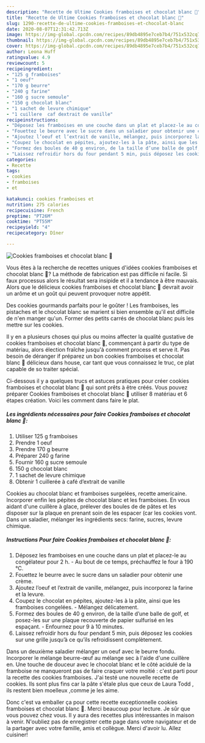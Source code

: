 ```yaml
---
description: "Recette de Ultime Cookies framboises et chocolat blanc 🍪"
title: "Recette de Ultime Cookies framboises et chocolat blanc 🍪"
slug: 1290-recette-de-ultime-cookies-framboises-et-chocolat-blanc
date: 2020-08-07T12:31:42.713Z
image: https://img-global.cpcdn.com/recipes/89db4895e7ceb7b4/751x532cq70/cookies-framboises-et-chocolat-blanc-🍪-photo-principale-de-la-recette.jpg
thumbnail: https://img-global.cpcdn.com/recipes/89db4895e7ceb7b4/751x532cq70/cookies-framboises-et-chocolat-blanc-🍪-photo-principale-de-la-recette.jpg
cover: https://img-global.cpcdn.com/recipes/89db4895e7ceb7b4/751x532cq70/cookies-framboises-et-chocolat-blanc-🍪-photo-principale-de-la-recette.jpg
author: Leona Huff
ratingvalue: 4.9
reviewcount: 5
recipeingredient:
- "125 g framboises"
- "1 oeuf"
- "170 g beurre"
- "240 g farine"
- "160 g sucre semoule"
- "150 g chocolat blanc"
- "1 sachet de levure chimique"
- "1 cuillere  caf dextrait de vanille"
recipeinstructions:
- "Déposez les framboises en une couche dans un plat et placez-le au congélateur pour 2 h. Au bout de ce temps, préchauffez le four à 190 °C."
- "Fouettez le beurre avec le sucre dans un saladier pour obtenir une crème."
- "Ajoutez l’oeuf et l’extrait de vanille, mélangez, puis incorporez la farine et la levure."
- "Coupez le chocolat en pépites, ajoutez-les à la pâte, ainsi que les framboises congelées. Mélangez délicatement."
- "Formez des boules de 40 g environ, de la taille d’une balle de golf, et posez-les sur une plaque recouverte de papier sulfurisé en les espaçant. Enfournez pour 9 à 10 minutes."
- "Laissez refroidir hors du four pendant 5 min, puis déposez les cookies sur une grille jusqu’à ce qu’ils refroidissent complètement."
categories:
- Recette
tags:
- cookies
- framboises
- et

katakunci: cookies framboises et 
nutrition: 275 calories
recipecuisine: French
preptime: "PT26M"
cooktime: "PT55M"
recipeyield: "4"
recipecategory: Dîner

---
```



![Cookies framboises et chocolat blanc 🍪](https://img-global.cpcdn.com/recipes/89db4895e7ceb7b4/751x532cq70/cookies-framboises-et-chocolat-blanc-🍪-photo-principale-de-la-recette.jpg)

Vous êtes à la recherche de recettes uniques d'idées cookies framboises et chocolat blanc 🍪? La méthode de fabrication est pas difficile ni facile. Si faux processus alors le résultat sera insipide et il a tendance à être mauvais. Alors que le délicieux cookies framboises et chocolat blanc 🍪 devrait avoir un arôme et un goût qui peuvent provoquer notre appétit.

Des cookies gourmands parfaits pour le goûter ! Les framboises, les pistaches et le chocolat blanc se marient si bien ensemble qu&#39;il est difficile de n&#39;en manger qu&#39;un. Former des petits carrés de chocolat blanc puis les mettre sur les cookies.

Il y en a plusieurs choses qui plus ou moins affecter la qualité gustative de cookies framboises et chocolat blanc 🍪, commençant à partir du type de matériau, alors élection fraîche jusqu'à comment process et serve it. Pas besoin de déranger if préparez un bon cookies framboises et chocolat blanc 🍪 délicieux dans house, car tant que vous connaissez le truc, ce plat capable de so traiter spécial.


Ci-dessous il y a quelques trucs et astuces pratiques pour créer cookies framboises et chocolat blanc 🍪 qui sont prêts à être créés. Vous pouvez préparer Cookies framboises et chocolat blanc 🍪 utiliser 8 matériau et 6 étapes création. Voici les comment dans faire le plat.

<!--inarticleads1-->

##### Les ingrédients nécessaires pour faire Cookies framboises et chocolat blanc 🍪:

1. Utiliser 125 g framboises
1. Prendre 1 oeuf
1. Prendre 170 g beurre
1. Préparer 240 g farine
1. Fournir 160 g sucre semoule
1.  150 g chocolat blanc
1.  1 sachet de levure chimique
1. Obtenir 1 cuillerée à café d’extrait de vanille


Cookies au chocolat blanc et framboises surgelées, recette americaine. Incorporer enfin les pépites de chocolat blanc et les framboises. En vous aidant d&#39;une cuillère à glace, prélever des boules de de pâtes et les disposer sur la plaque en prenant soin de les espacer (car les cookies vont. Dans un saladier, mélanger les ingrédients secs: farine, sucres, levure chimique. 

<!--inarticleads2-->

##### Instructions Pour faire Cookies framboises et chocolat blanc 🍪:

1. Déposez les framboises en une couche dans un plat et placez-le au congélateur pour 2 h. - Au bout de ce temps, préchauffez le four à 190 °C.
1. Fouettez le beurre avec le sucre dans un saladier pour obtenir une crème.
1. Ajoutez l’oeuf et l’extrait de vanille, mélangez, puis incorporez la farine et la levure.
1. Coupez le chocolat en pépites, ajoutez-les à la pâte, ainsi que les framboises congelées. - Mélangez délicatement.
1. Formez des boules de 40 g environ, de la taille d’une balle de golf, et posez-les sur une plaque recouverte de papier sulfurisé en les espaçant. - Enfournez pour 9 à 10 minutes.
1. Laissez refroidir hors du four pendant 5 min, puis déposez les cookies sur une grille jusqu’à ce qu’ils refroidissent complètement.


Dans un deuxième saladier mélanger un oeuf avec le beurre fondu. Incorporer le mélange beurre-œuf au mélange sec à l&#39;aide d&#39;une cuillère en. Une touche de douceur avec le chocolat blanc et le côté acidulé de la framboise ne manqueront pas de faire craquer votre moitié : c&#39;est parti pour la recette des cookies framboises. J&#39;ai testé une nouvelle recette de cookies. Ils sont plus fins car la pâte s&#39;étale plus que ceux de Laura Todd , ils restent bien moelleux ,comme je les aime. 


Donc c'est va emballer ça pour cette recette exceptionnelle cookies framboises et chocolat blanc 🍪. Merci beaucoup pour lecture. Je sûr que vous pouvez chez vous. Il y aura des recettes plus  intéressantes in maison à venir. N'oubliez pas de enregistrer cette page dans votre navigateur et de la partager avec votre famille, amis et collègue. Merci d'avoir lu. Allez cuisiner!
